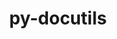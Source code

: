 ---
title: "py-docutils"
layout: cache
categories: [package, v0.18.1]
meta: {"versions": ["0.18.1"], "compilers": ["gcc@=7.3.1", "gcc@=7.5.0"], "oss": ["amzn2", "ubuntu18.04"], "platforms": ["linux"], "targets": ["aarch64", "graviton2", "x86_64", "x86_64_v3", "x86_64_v4"], "stacks": ["aws-ahug", "aws-ahug-aarch64", "aws-isc", "aws-isc-aarch64", "e4s", "radiuss", "root"], "num_specs": 7, "num_specs_by_stack": {"root": 7, "aws-isc": 2, "aws-ahug": 2, "aws-ahug-aarch64": 2, "aws-isc-aarch64": 2, "e4s": 2, "radiuss": 1}}
spec_details: [{"hash": "rintwdry42u5udzs73636tcsn3k4fgml", "compiler": "gcc@=7.3.1", "versions": ["0.18.1"], "os": "amzn2", "platform": "linux", "target": "x86_64_v4", "variants": [], "stacks": ["root", "aws-isc", "aws-ahug"], "size": "-", "tarball": "https://binaries.spack.io/v0.18.1/build_cache/linux-amzn2-x86_64_v4/gcc-7.3.1/py-docutils-0.18.1/linux-amzn2-x86_64_v4-gcc-7.3.1-py-docutils-0.18.1-rintwdry42u5udzs73636tcsn3k4fgml.spack"}, {"hash": "i3auakrqxrki3q4jleu5kzs3eseilcx7", "compiler": "gcc@=7.3.1", "versions": ["0.18.1"], "os": "amzn2", "platform": "linux", "target": "graviton2", "variants": [], "stacks": ["root", "aws-ahug-aarch64", "aws-isc-aarch64"], "size": "-", "tarball": "https://binaries.spack.io/v0.18.1/build_cache/linux-amzn2-graviton2/gcc-7.3.1/py-docutils-0.18.1/linux-amzn2-graviton2-gcc-7.3.1-py-docutils-0.18.1-i3auakrqxrki3q4jleu5kzs3eseilcx7.spack"}, {"hash": "g2oo2mwn7ffzq4dgs6btfctrzwlplxzn", "compiler": "gcc@=7.3.1", "versions": ["0.18.1"], "os": "amzn2", "platform": "linux", "target": "aarch64", "variants": [], "stacks": ["root", "aws-ahug-aarch64", "aws-isc-aarch64"], "size": "-", "tarball": "https://binaries.spack.io/v0.18.1/build_cache/linux-amzn2-aarch64/gcc-7.3.1/py-docutils-0.18.1/linux-amzn2-aarch64-gcc-7.3.1-py-docutils-0.18.1-g2oo2mwn7ffzq4dgs6btfctrzwlplxzn.spack"}, {"hash": "iwcmvan6ojogtioyjr6bmwpyo6nlcbbf", "compiler": "gcc@=7.3.1", "versions": ["0.18.1"], "os": "amzn2", "platform": "linux", "target": "x86_64_v3", "variants": [], "stacks": ["root", "aws-isc", "aws-ahug"], "size": "-", "tarball": "https://binaries.spack.io/v0.18.1/build_cache/linux-amzn2-x86_64_v3/gcc-7.3.1/py-docutils-0.18.1/linux-amzn2-x86_64_v3-gcc-7.3.1-py-docutils-0.18.1-iwcmvan6ojogtioyjr6bmwpyo6nlcbbf.spack"}, {"hash": "gdcxikihc6qkndl2gbjqlwjefjbnrjub", "compiler": "gcc@=7.5.0", "versions": ["0.18.1"], "os": "ubuntu18.04", "platform": "linux", "target": "x86_64", "variants": [], "stacks": ["root", "e4s"], "size": "-", "tarball": "https://binaries.spack.io/v0.18.1/build_cache/linux-ubuntu18.04-x86_64/gcc-7.5.0/py-docutils-0.18.1/linux-ubuntu18.04-x86_64-gcc-7.5.0-py-docutils-0.18.1-gdcxikihc6qkndl2gbjqlwjefjbnrjub.spack"}, {"hash": "wpsr5mzhkcklsv2et7vo6e5lmutmvxvd", "compiler": "gcc@=7.5.0", "versions": ["0.18.1"], "os": "ubuntu18.04", "platform": "linux", "target": "x86_64", "variants": [], "stacks": ["root", "radiuss"], "size": "-", "tarball": "https://binaries.spack.io/v0.18.1/build_cache/linux-ubuntu18.04-x86_64/gcc-7.5.0/py-docutils-0.18.1/linux-ubuntu18.04-x86_64-gcc-7.5.0-py-docutils-0.18.1-wpsr5mzhkcklsv2et7vo6e5lmutmvxvd.spack"}, {"hash": "c7eh56uv67fjyjtpz3ofu7ksvl5dpx4t", "compiler": "gcc@=7.5.0", "versions": ["0.18.1"], "os": "ubuntu18.04", "platform": "linux", "target": "x86_64", "variants": [], "stacks": ["root", "e4s"], "size": "-", "tarball": "https://binaries.spack.io/v0.18.1/build_cache/linux-ubuntu18.04-x86_64/gcc-7.5.0/py-docutils-0.18.1/linux-ubuntu18.04-x86_64-gcc-7.5.0-py-docutils-0.18.1-c7eh56uv67fjyjtpz3ofu7ksvl5dpx4t.spack"}]
---